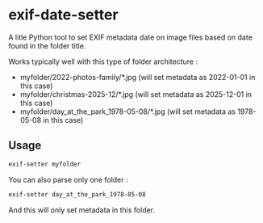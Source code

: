 # exif-date-setter

A litle Python tool to set EXIF metadata date on image files based on date found in the folder title.

Works typically well with this type of folder architecture : 

- myfolder/2022-photos-family/*.jpg (will set metadata as 2022-01-01 in this case)
- myfolder/christmas-2025-12/*.jpg (will set metadata as 2025-12-01 in this case)
- myfolder/day_at_the_park_1978-05-08/*.jpg (will set metadata as 1978-05-08 in this case)

## Usage

```sh
exif-setter myfolder
```

You can also parse only one folder : 

```sh
exif-setter day_at_the_park_1978-05-08
```

And this will only set metadata in this folder. 